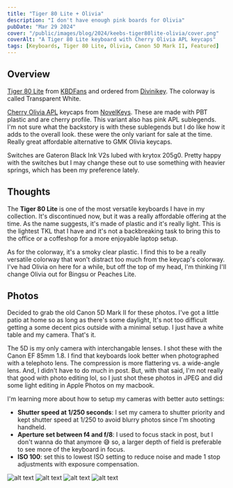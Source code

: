 ```yaml
---
title: "Tiger 80 Lite + Olivia"
description: "I don't have enough pink boards for Olivia"
pubDate: "Mar 29 2024"
cover: "/public/images/blog/2024/keebs-tiger80lite-olivia/cover.png"
coverAlt: "A Tiger 80 Lite keyboard with Cherry Olivia APL keycaps"
tags: [Keyboards, Tiger 80 Lite, Olivia, Canon 5D Mark II, Featured]
---
```


## Overview

[Tiger 80 Lite](https://divinikey.com/products/kbdfans-tiger-lite-tkl-keyboard-kit?variant=40209142612033) from [KBDFans](https://kbdfans.com/) and ordered from [Divinikey](https://divinikey.com/). The colorway is called Transparent White.

[Cherry Olivia APL](https://novelkeys.com/products/cherry-olivia?variant=43001363431591) keycaps from [NovelKeys](https://novelkeys.com/). These are made with PBT plastic and are cherry profile. This variant also has pink APL sublegends. I'm not sure what the backstory is with these sublegends but I do like how it adds to the overall look. these were the only variant for sale at the time. Really great affordable alternative to GMK Olivia keycaps.

Switches are Gateron Black Ink V2s lubed with krytox 205g0. Pretty happy with the switches but I may change these out to use something with heavier springs, which has been my preference lately.

## Thoughts

The **Tiger 80 Lite** is one of the most versatile keyboards I have in my collection. It's discontinued now, but it was a really affordable offering at the time. As the name suggests, it's made of plastic and it's really light. This is the lightest TKL that I have and it's not a backbreaking task to bring this to the office or a coffeshop for a more enjoyable laptop setup.

As for the colorway, it's a smoky clear plastic. I find this to be a really versatile colorway that won't distract too much from the keycap's colorway. I've had Olivia on here for a while, but off the top of my head, I'm thinking I'll change Olivia out for Bingsu or Peaches Lite.

## Photos

Decided to grab the old Canon 5D Mark II for these photos. I've got a little patio at home so as long as there's some daylight, It's not too difficult getting a some decent pics outside with a minimal setup. I just have a white table and my camera. That's it.

The 5D is my only camera with interchangable lenses. I shot these with the Canon EF 85mm 1.8. I find that keyboards look better when photographed with a telephoto lens. The compression is more flattering vs. a wide-angle lens. And, I didn't have to do much in post. But, with that said, I'm not really that good with photo editing lol, so I just shot these photos in JPEG and did some light editing in Apple Photos on my macbook.

I'm learning more about how to setup my cameras with better auto settings:

- **Shutter speed at 1/250 seconds**: I set my camera to shutter priority and kept shutter speed at 1/250 to avoid blurry photos since I'm shooting handheld.
- **Aperture set between f4 and f/8**: I used to focus stack in post, but I don't wanna do that anymore 😅 so, a larger depth of field is preferable to see more of the keyboard in focus.
- **ISO 100**: set this to lowest ISO setting to reduce noise and made 1 stop adjustments with exposure compensation.

![alt text](/images/blog/2024/keebs-tiger80lite-olivia/harsh-light-and-angle.png)
![alt text](/images/blog/2024/keebs-tiger80lite-olivia/front-angle.png)
![alt text](/images/blog/2024/keebs-tiger80lite-olivia/left.png)
![alt text](/images/blog/2024/keebs-tiger80lite-olivia/usb-port.png)
